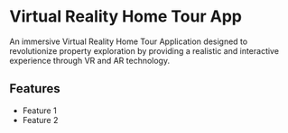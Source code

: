 # Virtual Reality Home Tour App

An immersive Virtual Reality Home Tour Application designed to revolutionize property exploration by providing a realistic and interactive experience through VR and AR technology.

## Features

- Feature 1
- Feature 2
